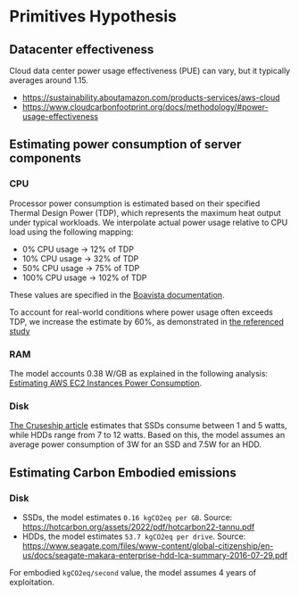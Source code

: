 # Primitives Hypothesis

## Datacenter effectiveness

Cloud data center power usage effectiveness (PUE) can vary, but it typically averages around 1.15.

- https://sustainability.aboutamazon.com/products-services/aws-cloud
- https://www.cloudcarbonfootprint.org/docs/methodology/#power-usage-effectiveness

## Estimating power consumption of server components

### CPU

Processor power consumption is estimated based on their specified Thermal Design Power (TDP), which represents the maximum heat output under typical workloads. We interpolate actual power usage relative to CPU load using the following mapping:

- 0% CPU usage → 12% of TDP
- 10% CPU usage → 32% of TDP
- 50% CPU usage → 75% of TDP
- 100% CPU usage → 102% of TDP

These values are specified in the [Boavista documentation](<(https://doc.api.boavizta.org/Explanations/components/cpu/#model-adaptation-from-tdp)>).

To account for real-world conditions where power usage often exceeds TDP, we increase the estimate by 60%, as demonstrated in [the referenced study](https://www.eatyourbytes.com/fr/cpu-consommation-maximale/)

### RAM

The model accounts 0.38 W/GB as explained in the following analysis: [Estimating AWS EC2 Instances Power Consumption](https://medium.com/teads-engineering/estimating-aws-ec2-instances-power-consumption-c9745e347959).

### Disk

[The Cruseship article](https://cruiseship.cloud/how-much-power-does-a-hard-drive-use/) estimates that SSDs consume between 1 and 5 watts, while HDDs range from 7 to 12 watts. Based on this, the model assumes an average power consumption of 3W for an SSD and 7.5W for an HDD.

## Estimating Carbon Embodied emissions

### Disk

* SSDs, the model estimates `0.16 kgCO2eq per GB`. Source: https://hotcarbon.org/assets/2022/pdf/hotcarbon22-tannu.pdf
* HDDs, the model estimates `53.7 kgCO2eq per drive`. Source: https://www.seagate.com/files/www-content/global-citizenship/en-us/docs/seagate-makara-enterprise-hdd-lca-summary-2016-07-29.pdf

For embodied `kgCO2eq/second` value, the model assumes 4 years of exploitation.